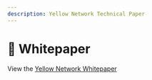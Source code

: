 ```yaml
---
description: Yellow Network Technical Paper
---
```


# 📄 Whitepaper

View the [Yellow Network Whitepaper](https://github.com/layer-3/clearsync/blob/master/docs/whitepaper.md)
